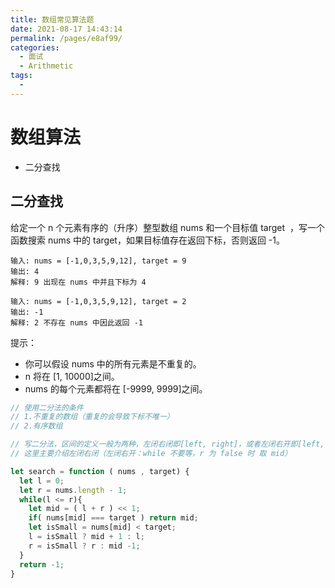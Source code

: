 ```yaml
---
title: 数组常见算法题
date: 2021-08-17 14:43:14
permalink: /pages/e8af99/
categories:
  - 面试
  - Arithmetic
tags:
  - 
---
```


# 数组算法

- 二分查找
<!-- more -->

## 二分查找

给定一个 n 个元素有序的（升序）整型数组 nums 和一个目标值 target  ，写一个函数搜索 nums 中的 target，如果目标值存在返回下标，否则返回 -1。

```
输入: nums = [-1,0,3,5,9,12], target = 9
输出: 4
解释: 9 出现在 nums 中并且下标为 4

输入: nums = [-1,0,3,5,9,12], target = 2
输出: -1
解释: 2 不存在 nums 中因此返回 -1
```

提示：

- 你可以假设 nums 中的所有元素是不重复的。
- n 将在 [1, 10000]之间。
- nums 的每个元素都将在 [-9999, 9999]之间。

```js
// 使用二分法的条件
// 1.不重复的数组（重复的会导致下标不唯一）
// 2.有序数组

// 写二分法，区间的定义一般为两种，左闭右闭即[left, right]，或者左闭右开即[left, right)
// 这里主要介绍左闭右闭（左闭右开：while 不要等，r 为 false 时 取 mid）

let search = function ( nums , target) {
  let l = 0;
  let r = nums.length - 1;
  while(l <= r){
    let mid = ( l + r ) << 1;
    if( nums[mid] === target ) return mid;
    let isSmall = nums[mid] < target;
    l = isSmall ? mid + 1 : l;
    r = isSmall ? r : mid -1;
  }
  return -1;
}
```